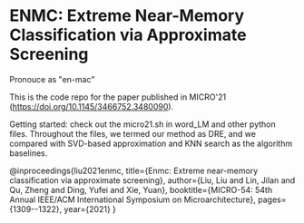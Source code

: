 # ENMC: Extreme Near-Memory Classification via Approximate Screening
Pronouce as "en-mac"

This is the code repo for the paper published in MICRO'21 (https://doi.org/10.1145/3466752.3480090).

Getting started: check out the micro21.sh in word_LM and other python files. Throughout the files, we termed our method as DRE, and we compared with SVD-based approximation and KNN search as the algorithm baselines.

@inproceedings{liu2021enmc,
  title={Enmc: Extreme near-memory classification via approximate screening},
  author={Liu, Liu and Lin, Jilan and Qu, Zheng and Ding, Yufei and Xie, Yuan},
  booktitle={MICRO-54: 54th Annual IEEE/ACM International Symposium on Microarchitecture},
  pages={1309--1322},
  year={2021}
}
